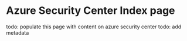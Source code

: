 # Azure Security Center Index page

todo: populate this page with content on azure security center
todo: add metadata
